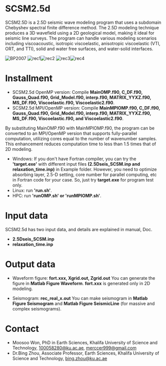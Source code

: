 # SCSM2.5d
SCSM2.5D is a 2.5D seismic wave modeling program that uses a subdomain Chebyshev spectral finite difference method. 
The 2.5D modeling technique produces a 3D wavefield using a 2D geological model, making it ideal for seismic line surveys. 
The program can handle various modeling scenarios including viscoacoustic, isotropic viscoelastic, anisotropic viscoelastic (VTI, ORT, and TTI), solid and water free surfaces, and water-solid interfaces.

![BP2007](https://github.com/mswonscsm/SCSM2.5d/assets/167202261/1c764575-584c-4dda-9ace-1df4e28f19dd)
![rec1](https://github.com/mswonscsm/SCSM2.5d/assets/167202261/a15417b6-c40f-4e67-a130-cad212dce8bb)![rec2](https://github.com/mswonscsm/SCSM2.5d/assets/167202261/c2fb4328-212d-4ede-bd22-7500364d9391)
![rec3](https://github.com/mswonscsm/SCSM2.5d/assets/167202261/179ffbaa-9b5c-4320-9fe5-f4b05a4150c7)![rec4](https://github.com/mswonscsm/SCSM2.5d/assets/167202261/d52a59ae-add4-493b-90d9-2aa9090e1000)


# Installment
* SCSM2.5d OpenMP version: Compile __MainOMP.f90, C_DF.f90, Gauss_Quad.f90, Grid_Model.f90, interp.f90, MATRIX_YYXZ.f90, MS_DF.f90, Viscoelastic.f90, Viscoelastic2.f90__. 
* SCSM2.5d MPI/OpenMP version: Compile __MainMPIOMP.f90, C_DF.f90, Gauss_Quad.f90, Grid_Model.f90, interp.f90, MATRIX_YYXZ.f90, MS_DF.f90, Viscoelastic.f90, and Viscoelastic2.f90__.

By substituting MainOMP.f90 with MainMPIOMP.f90, the program can be converted to an MPI/OpenMP version that supports fully-parallel computation, utilizing cores equal to the number of wavenumber samples. 
This enhancement reduces computation time to less than 1.5 times that of 2D modeling. 

* Windows: If you don't have Fortran compiler, you can try the __'target.exe'__ with different input files __(2.5Dseis_SCSM.inp and relaxation_time.inp)__ in Example folder.
However, you need to optimize absorbing layer, 2.5-D setting, core number for parallel computing, etc in Fortran code for your case. So, just try __target.exe__ for program test only. 
* Linux: run __'run.sh'__.
* HPC: run __'runOMP.sh' or 'runMPIOMP.sh'__.

# Input data
SCSM2.5d has two input data, and details are explained in manual, Doc.
* __2.5Dseis_SCSM.inp__
* __relaxation_time.inp__

# Output data
* Waveform figure: __fort.xxx, Xgrid.out, Zgrid.out__ 
You can generate the figure in __Matlab Figure Waveform__.
__fort.xxx__ is generated only in 2D modeling.

* Seismogram: __rec_real_x.out__
You can make seismogram in __Matlab Figure Seismogram__ and __Matlab Figure SeismicLine__ (for massive and complex seismograms).

# Contact
* Moosoo Won, PhD in Earth Sciences, Khalifa University of Science and Technology, 100058280@ku.ac.ae, merccer999@gmail.com
* Dr.Bing Zhou, Associate Professor, Earth Sciences, Khalifa University of Science and Technology, bing.zhou@ku.ac.ae
